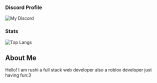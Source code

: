 ### Discord Profile
![My Discord](https://discord-readme-badge.vercel.app/api?id=991558850056573031)

### Stats
![Top Langs](https://github-readme-stats.vercel.app/api/top-langs/?username=injuriez&layout=compact)
## About Me
Hello! I am rushi a full stack web developer also a roblox developer just having fun:3
